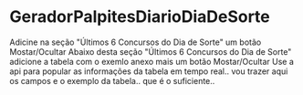# GeradorPalpitesDiarioDiaDeSorte


Adicine na seção "Últimos 6 Concursos do Dia de Sorte" um botão Mostar/Ocultar
Abaixo desta seção "Últimos 6 Concursos do Dia de Sorte" adicione a tabela com o exemlo anexo mais um botão Mostar/Ocultar
Use a api para popular as informações da tabela em tempo real.. 
vou trazer aqui os campos e o exemplo da tabela.. que é o suficiente..